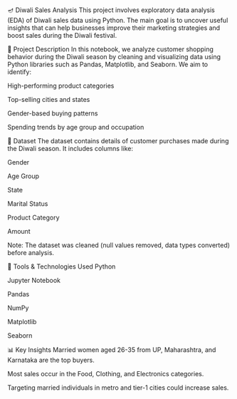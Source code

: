 🪔 Diwali Sales Analysis
This project involves exploratory data analysis (EDA) of Diwali sales data using Python. The main goal is to uncover useful insights that can help businesses improve their marketing strategies and boost sales during the Diwali festival.

📌 Project Description
In this notebook, we analyze customer shopping behavior during the Diwali season by cleaning and visualizing data using Python libraries such as Pandas, Matplotlib, and Seaborn. We aim to identify:

High-performing product categories

Top-selling cities and states

Gender-based buying patterns

Spending trends by age group and occupation

📁 Dataset
The dataset contains details of customer purchases made during the Diwali season. It includes columns like:

Gender

Age Group

State

Marital Status

Product Category

Amount

Note: The dataset was cleaned (null values removed, data types converted) before analysis.

🧰 Tools & Technologies Used
Python

Jupyter Notebook

Pandas

NumPy

Matplotlib

Seaborn

📊 Key Insights
Married women aged 26-35 from UP, Maharashtra, and Karnataka are the top buyers.

Most sales occur in the Food, Clothing, and Electronics categories.

Targeting married individuals in metro and tier-1 cities could increase sales.